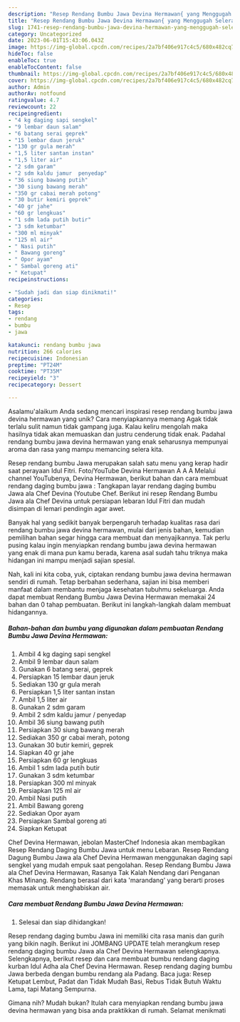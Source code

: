 ```yaml
---
description: "Resep Rendang Bumbu Jawa Devina Hermawan{ yang Menggugah Selera"
title: "Resep Rendang Bumbu Jawa Devina Hermawan{ yang Menggugah Selera"
slug: 1741-resep-rendang-bumbu-jawa-devina-hermawan-yang-menggugah-selera
category: Uncategorized
date: 2023-06-01T15:43:06.043Z
image: https://img-global.cpcdn.com/recipes/2a7bf406e917c4c5/680x482cq70/rendang-bumbu-jawa-devina-hermawan-foto-resep-utama.jpg
hideToc: false
enableToc: true
enableTocContent: false
thumbnail: https://img-global.cpcdn.com/recipes/2a7bf406e917c4c5/680x482cq70/rendang-bumbu-jawa-devina-hermawan-foto-resep-utama.jpg
cover: https://img-global.cpcdn.com/recipes/2a7bf406e917c4c5/680x482cq70/rendang-bumbu-jawa-devina-hermawan-foto-resep-utama.jpg
author: Admin
authorAv: notfound
ratingvalue: 4.7
reviewcount: 22
recipeingredient:
- "4 kg daging sapi sengkel"
- "9 lembar daun salam"
- "6 batang serai geprek"
- "15 lembar daun jeruk"
- "130 gr gula merah"
- "1,5 liter santan instan"
- "1,5 liter air"
- "2 sdm garam"
- "2 sdm kaldu jamur  penyedap"
- "36 siung bawang putih"
- "30 siung bawang merah"
- "350 gr cabai merah potong"
- "30 butir kemiri geprek"
- "40 gr jahe"
- "60 gr lengkuas"
- "1 sdm lada putih butir"
- "3 sdm ketumbar"
- "300 ml minyak"
- "125 ml air"
- " Nasi putih"
- " Bawang goreng"
- " Opor ayam"
- " Sambal goreng ati"
- " Ketupat"
recipeinstructions:

- "Sudah jadi dan siap dinikmati!"
categories:
- Resep
tags:
- rendang
- bumbu
- jawa

katakunci: rendang bumbu jawa 
nutrition: 266 calories
recipecuisine: Indonesian
preptime: "PT24M"
cooktime: "PT35M"
recipeyield: "3"
recipecategory: Dessert

---
```



Asalamu'alaikum Anda sedang mencari inspirasi resep rendang bumbu jawa devina hermawan yang unik? Cara menyiapkannya memang Agak tidak terlalu sulit namun tidak gampang juga. Kalau keliru mengolah maka hasilnya tidak akan memuaskan dan justru cenderung tidak enak. Padahal rendang bumbu jawa devina hermawan yang enak seharusnya mempunyai aroma dan rasa yang mampu memancing selera kita.


Resep rendang bumbu Jawa merupakan salah satu menu yang kerap hadir saat perayaan Idul Fitri. Foto/YouTube Devina Hermawan A A A Melalui channel YouTubenya, Devina Hermawan, berikut bahan dan cara membuat rendang daging bumbu jawa : Tangkapan layar rendang daging bumbu Jawa ala Chef Devina (Youtube Chef. Berikut ini resep Rendang Bumbu Jawa ala Chef Devina untuk persiapan lebaran Idul Fitri dan mudah disimpan di lemari pendingin agar awet.

Banyak hal yang sedikit banyak berpengaruh terhadap kualitas rasa dari rendang bumbu jawa devina hermawan, mulai dari jenis bahan, kemudian pemilihan bahan segar hingga cara membuat dan menyajikannya. Tak perlu pusing kalau ingin menyiapkan rendang bumbu jawa devina hermawan yang enak di mana pun kamu berada, karena asal sudah tahu triknya maka hidangan ini mampu menjadi sajian spesial.


Nah, kali ini kita coba, yuk, ciptakan rendang bumbu jawa devina hermawan sendiri di rumah. Tetap berbahan sederhana, sajian ini bisa memberi manfaat dalam membantu menjaga kesehatan tubuhmu sekeluarga. Anda dapat membuat Rendang Bumbu Jawa Devina Hermawan memakai 24 bahan dan 0 tahap pembuatan. Berikut ini langkah-langkah dalam membuat hidangannya.

<!--inarticleads1-->

##### Bahan-bahan dan bumbu yang digunakan dalam pembuatan Rendang Bumbu Jawa Devina Hermawan:

1. Ambil 4 kg daging sapi sengkel
1. Ambil 9 lembar daun salam
1. Gunakan 6 batang serai, geprek
1. Persiapkan 15 lembar daun jeruk
1. Sediakan 130 gr gula merah
1. Persiapkan 1,5 liter santan instan
1. Ambil 1,5 liter air
1. Gunakan 2 sdm garam
1. Ambil 2 sdm kaldu jamur / penyedap
1. Ambil 36 siung bawang putih
1. Persiapkan 30 siung bawang merah
1. Sediakan 350 gr cabai merah, potong
1. Gunakan 30 butir kemiri, geprek
1. Siapkan 40 gr jahe
1. Persiapkan 60 gr lengkuas
1. Ambil 1 sdm lada putih butir
1. Gunakan 3 sdm ketumbar
1. Persiapkan 300 ml minyak
1. Persiapkan 125 ml air
1. Ambil  Nasi putih
1. Ambil  Bawang goreng
1. Sediakan  Opor ayam
1. Persiapkan  Sambal goreng ati
1. Siapkan  Ketupat


Chef Devina Hermawan, jebolan MasterChef Indonesia akan membagikan Resep Rendang Daging Bumbu Jawa untuk menu Lebaran. Resep Rendang Dagung Bumbu Jawa ala Chef Devina Hermawan menggunakan daging sapi sengkel yang mudah empuk saat pengolahan. Resep Rendang Bumbu Jawa ala Chef Devina Hermawan, Rasanya Tak Kalah Nendang dari Penganan Khas Minang. Rendang berasal dari kata &#39;marandang&#39; yang berarti proses memasak untuk menghabiskan air. 

<!--inarticleads2-->

##### Cara membuat Rendang Bumbu Jawa Devina Hermawan:


1. Selesai dan siap dihidangkan!

Resep rendang daging bumbu Jawa ini memiliki cita rasa manis dan gurih yang bikin nagih. Berikut ini JOMBANG UPDATE telah merangkum resep rendang daging bumbu Jawa ala Chef Devina Hermawan selengkapnya. Selengkapnya, berikut resep dan cara membuat bumbu rendang daging kurban Idul Adha ala Chef Devina Hermawan. Resep rendang daging bumbu Jawa berbeda dengan bumbu rendang ala Padang. Baca juga: Resep Ketupat Lembut, Padat dan Tidak Mudah Basi, Rebus Tidak Butuh Waktu Lama, tapi Matang Sempurna. 

Gimana nih? Mudah bukan? Itulah cara menyiapkan rendang bumbu jawa devina hermawan yang bisa anda praktikkan di rumah. Selamat menikmati
